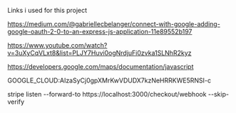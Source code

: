 Links i used for this project

https://medium.com/@gabriellecbelanger/connect-with-google-adding-google-oauth-2-0-to-an-express-js-application-11e89552b197

https://www.youtube.com/watch?v=3uXyCqVLxt8&list=PLJY7Huvi0ogNrdjuFi0zvka1SLNhR2kyz

https://developers.google.com/maps/documentation/javascript


GOOGLE_CLOUD:AIzaSyCj0gpXMrKwVDUDX7kzNeHRRKWE5RNSI-c

stripe listen --forward-to https://localhost:3000/checkout/webhook --skip-verify
